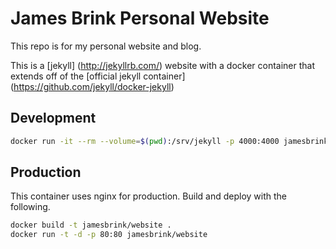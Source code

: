 James Brink Personal Website
============================

This repo is for my personal website and blog.

This is a [jekyll] (http://jekyllrb.com/) website with a docker container that extends off of the [official jekyll container] (https://github.com/jekyll/docker-jekyll)


## Development

```sh
docker run -it --rm --volume=$(pwd):/srv/jekyll -p 4000:4000 jamesbrink/website jekyll s
```

## Production

This container uses nginx for production. Build and deploy with the following.

```sh
docker build -t jamesbrink/website .
docker run -t -d -p 80:80 jamesbrink/website
```

